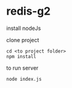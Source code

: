 # redis-g2

install nodeJs

clone project


````
cd <to project folder>
npm install
````

to run server
````
node index.js
````

